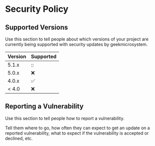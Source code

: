 # Security Policy

## Supported Versions

Use this section to tell people about which versions of your project are
currently being supported with security updates by geekmicrosystem.

| Version | Supported          |
| ------- | ------------------ |
| 5.1.x   | :: |
| 5.0.x   | :x:                |
| 4.0.x   | :white_check_mark: |
| < 4.0   | :x:                |

## Reporting a Vulnerability

Use this section to tell people how to report a vulnerability.

Tell them where to go, how often they can expect to get an update on a
reported vulnerability, what to expect if the vulnerability is accepted or
declined, etc.
